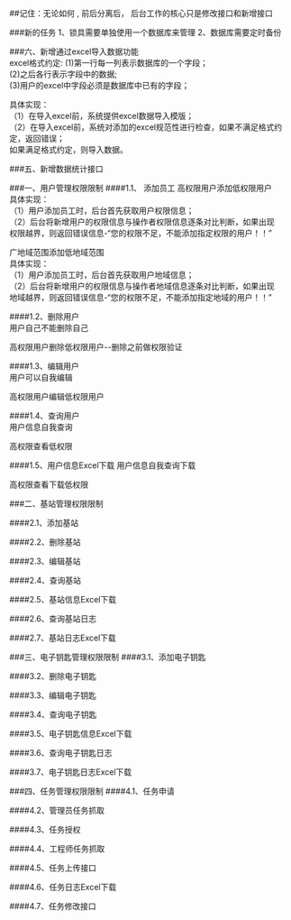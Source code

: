 ##记住：无论如何 , 前后分离后， 后台工作的核心只是修改接口和新增接口

###新的任务
1、锁具需要单独使用一个数据库来管理
2、数据库需要定时备份


###六、新增通过excel导入数据功能  
excel格式约定:
(1)第一行每一列表示数据库的一个字段；   
(2)之后各行表示字段中的数据;    
(3)用户的excel中字段必须是数据库中已有的字段；   

具体实现：  
（1）在导入excel前，系统提供excel数据导入模版；    
（2）在导入excel前，系统对添加的excel规范性进行检查，如果不满足格式约定，返回错误；    
如果满足格式约定，则导入数据。  


###五、新增数据统计接口   



###一、用户管理权限限制
####1.1、	添加员工
高权限用户添加低权限用户    
具体实现：  
（1）用户添加员工时，后台首先获取用户权限信息；  
（2）后台将新增用户的权限信息与操作者权限信息逐条对比判断，如果出现  
权限越界，则返回错误信息-“您的权限不足，不能添加指定权限的用户！！”  


广地域范围添加低地域范围  
具体实现：  
（1）用户添加员工时，后台首先获取用户地域信息；  
（2）后台将新增用户的权限信息与操作者地域信息逐条对比判断，如果出现  
地域越界，则返回错误信息-“您的权限不足，不能添加指定地域的用户！！”  




####1.2、删除用户	
用户自己不能删除自己  


高权限用户删除低权限用户--删除之前做权限验证   

####1.3、编辑用户	
用户可以自我编辑  


高权限用户编辑低权限用户  

####1.4、查询用户	
用户信息自我查询   


高权限查看低权限   

####1.5、用户信息Excel下载	
用户信息自我查询下载   

 
高权限查看下载低权限  

###二、基站管理权限限制

####2.1、添加基站


####2.2、删除基站	


####2.3、编辑基站


####2.4、查询基站	


####2.5、基站信息Excel下载	


####2.6、查询基站日志	


####2.7、基站日志Excel下载	



###三、电子钥匙管理权限限制
####3.1、添加电子钥匙


####3.2、删除电子钥匙	


####3.3、编辑电子钥匙


####3.4、查询电子钥匙	


####3.5、电子钥匙信息Excel下载	


####3.6、查询电子钥匙日志	


####3.7、电子钥匙日志Excel下载	


###四、任务管理权限限制
####4.1、任务申请	


####4.2、管理员任务抓取	


####4.3、任务授权	


####4.4、工程师任务抓取	


####4.5、任务上传接口	


####4.6、任务日志Excel下载	


####4.7、任务修改接口	










 


